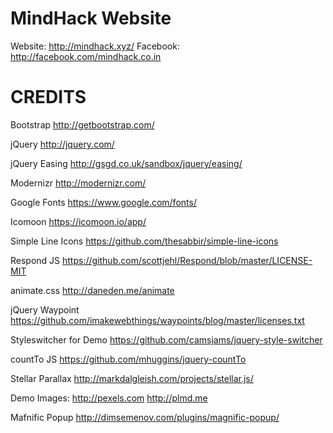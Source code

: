 # MindHack Website


Website: http://mindhack.xyz/
Facebook: http://facebook.com/mindhack.co.in


# CREDITS

Bootstrap
http://getbootstrap.com/

jQuery
http://jquery.com/

jQuery Easing
http://gsgd.co.uk/sandbox/jquery/easing/

Modernizr
http://modernizr.com/

Google Fonts
https://www.google.com/fonts/

Icomoon
https://icomoon.io/app/

Simple Line Icons
https://github.com/thesabbir/simple-line-icons

Respond JS
https://github.com/scottjehl/Respond/blob/master/LICENSE-MIT

animate.css
http://daneden.me/animate

jQuery Waypoint
https://github.com/imakewebthings/waypoints/blog/master/licenses.txt

Styleswitcher for Demo
https://github.com/camsjams/jquery-style-switcher

countTo JS
https://github.com/mhuggins/jquery-countTo

Stellar Parallax
http://markdalgleish.com/projects/stellar.js/

Demo Images:
http://pexels.com
http://plmd.me

Mafnific Popup
http://dimsemenov.com/plugins/magnific-popup/